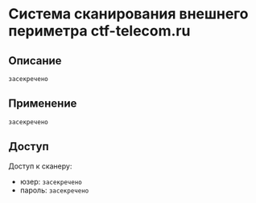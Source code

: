 # Система сканирования внешнего периметра ctf-telecom.ru

## Описание
```засекречено```

## Применение
```засекречено```

## Доступ
Доступ к сканеру:
- юзер: ```засекречено```
- пароль: ```засекречено```


